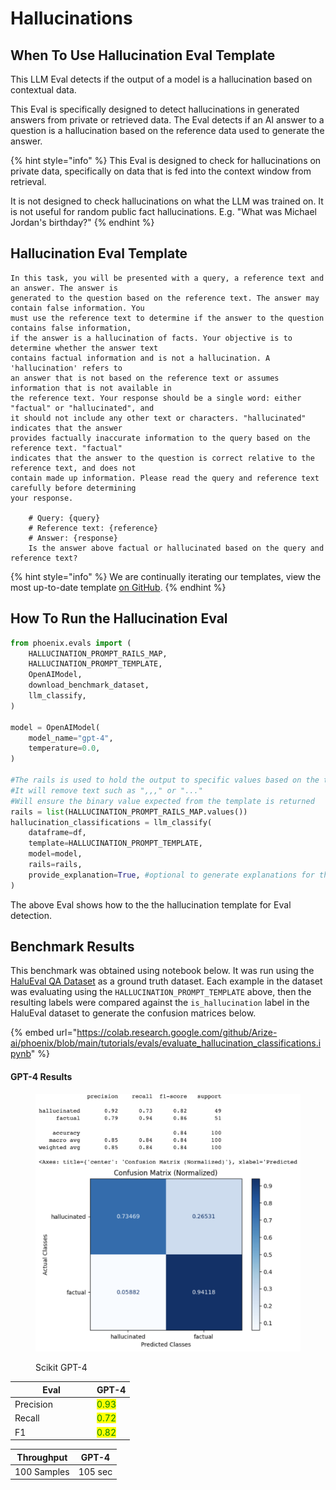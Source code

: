 # Hallucinations

## When To Use Hallucination Eval Template

This LLM Eval detects if the output of a model is a hallucination based on contextual data.

This Eval is specifically designed to detect hallucinations in generated answers from private or retrieved data. The Eval detects if an AI answer to a question is a hallucination based on the reference data used to generate the answer.

{% hint style="info" %}
This Eval is designed to check for hallucinations on private data, specifically on data that is fed into the context window from retrieval.

It is not designed to check hallucinations on what the LLM was trained on. It is not useful for random public fact hallucinations. E.g. "What was Michael Jordan's birthday?"
{% endhint %}

## Hallucination Eval Template

```
In this task, you will be presented with a query, a reference text and an answer. The answer is
generated to the question based on the reference text. The answer may contain false information. You
must use the reference text to determine if the answer to the question contains false information,
if the answer is a hallucination of facts. Your objective is to determine whether the answer text
contains factual information and is not a hallucination. A 'hallucination' refers to
an answer that is not based on the reference text or assumes information that is not available in
the reference text. Your response should be a single word: either "factual" or "hallucinated", and
it should not include any other text or characters. "hallucinated" indicates that the answer
provides factually inaccurate information to the query based on the reference text. "factual"
indicates that the answer to the question is correct relative to the reference text, and does not
contain made up information. Please read the query and reference text carefully before determining
your response.

    # Query: {query}
    # Reference text: {reference}
    # Answer: {response}
    Is the answer above factual or hallucinated based on the query and reference text?
```

{% hint style="info" %}
We are continually iterating our templates, view the most up-to-date template [on GitHub](https://github.com/Arize-ai/phoenix/blob/ecef5242d2f9bb39a2fdf5d96a2b1841191f7944/packages/phoenix-evals/src/phoenix/evals/span_templates.py#L7).
{% endhint %}

## How To Run the Hallucination Eval

```python
from phoenix.evals import (
    HALLUCINATION_PROMPT_RAILS_MAP,
    HALLUCINATION_PROMPT_TEMPLATE,
    OpenAIModel,
    download_benchmark_dataset,
    llm_classify,
)

model = OpenAIModel(
    model_name="gpt-4",
    temperature=0.0,
)

#The rails is used to hold the output to specific values based on the template
#It will remove text such as ",,," or "..."
#Will ensure the binary value expected from the template is returned 
rails = list(HALLUCINATION_PROMPT_RAILS_MAP.values())
hallucination_classifications = llm_classify(
    dataframe=df, 
    template=HALLUCINATION_PROMPT_TEMPLATE, 
    model=model, 
    rails=rails,
    provide_explanation=True, #optional to generate explanations for the value produced by the eval LLM
)

```

The above Eval shows how to the the hallucination template for Eval detection.

## Benchmark Results

This benchmark was obtained using notebook below. It was run using the [HaluEval QA Dataset](https://github.com/RUCAIBox/HaluEval/blob/main/data/qa_data.json) as a ground truth dataset. Each example in the dataset was evaluating using the `HALLUCINATION_PROMPT_TEMPLATE` above, then the resulting labels were compared against the `is_hallucination` label in the HaluEval dataset to generate the confusion matrices below.

{% embed url="https://colab.research.google.com/github/Arize-ai/phoenix/blob/main/tutorials/evals/evaluate_hallucination_classifications.ipynb" %}

#### GPT-4 Results

<figure><img src="../../../.gitbook/assets/Screenshot 2023-09-16 at 5.18.04 PM.png" alt=""><figcaption><p>Scikit GPT-4</p></figcaption></figure>

<table><thead><tr><th width="117">Eval</th><th>GPT-4</th></tr></thead><tbody><tr><td>Precision</td><td><mark style="color:green;">0.93</mark></td></tr><tr><td>Recall</td><td><mark style="color:green;">0.72</mark></td></tr><tr><td>F1</td><td><mark style="color:green;">0.82</mark></td></tr></tbody></table>

| Throughput  | GPT-4   |
| ----------- | ------- |
| 100 Samples | 105 sec |
